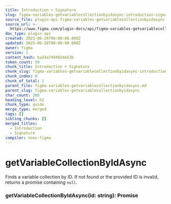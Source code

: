 ```yaml
---
title: Introduction + Signature
slug: figma-variables-getvariablecollectionbyidasync-introduction-signature
source_file: plugin-api-figma-variables-getvariablecollectionbyidasync.html
source_url: >-
  https://www.figma.com/plugin-docs/api/figma-variables-getvariablecollectionbyidasync/
doc_type: plugin-api
created: 2025-06-26T00:00:00.000Z
updated: 2025-06-26T00:00:00.000Z
owner: figma
version: 1
content_hash: ba34a749482de53b
token_count: 59
chunk_title: Introduction + Signature
chunk_slug: figma-variables-getvariablecollectionbyidasync-introduction-signature
chunk_index: 0
chunk_of_total: 1
parent_file: figma-variables-getvariablecollectionbyidasync.md
parent_slug: figma-variables-getvariablecollectionbyidasync
char_count: 206
heading_level: h2
chunk_type: guide
merge_type: merged
tags: []
sibling_chunks: []
merged_titles:
  - Introduction
  - Signature
compiler: noos-figma
---
```


# getVariableCollectionByIdAsync

Finds a variable collection by ID. If not found or the provided ID is invalid, returns a promise containing `null`.

### getVariableCollectionByIdAsync(id: string): Promise
